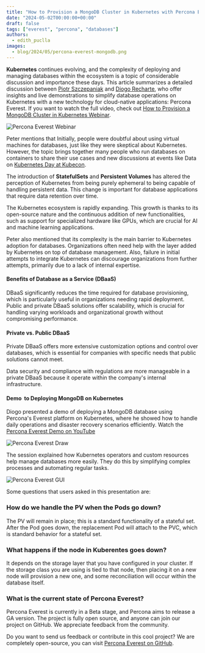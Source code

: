 ```yaml
---
title: "How to Provision a MongoDB Cluster in Kubernetes with Percona Everest Summary"
date: "2024-05-02T00:00:00+00:00"
draft: false
tags: ["everest", "percona", "databases"]
authors:
  - edith_puclla
images:
  - blog/2024/05/percona-everest-mongodb.png
---
```


**Kubernetes** continues evolving, and the complexity of deploying and managing databases within the ecosystem is a topic of considerable discussion and importance these days. This article summarizes a detailed discussion between [Piotr Szczepaniak](https://www.linkedin.com/in/petersgd/) and [Diogo Recharte](https://www.linkedin.com/in/diogo-recharte/), who offer insights and live demonstrations to simplify database operations on Kubernetes with a new technology for cloud-native applications: Percona Everest. If you want to watch the full video, check out [How to Provision a MongoDB Cluster in Kubernetes Webinar](https://www.youtube.com/live/ITeM7Pdp4oc?si=XAeL_4myDdhyq38h).

![Percona Everest Webinar](blog/2024/05/peterdiogo.png)

Peter mentions that Initially, people were doubtful about using virtual machines for databases, just like they were skeptical about Kubernetes. However, the topic brings together many people who run databases on containers to share their use cases and new discussions at events like Data on [Kubernetes Day at Kubecon](https://www.youtube.com/playlist?list=PLHgdNuGxrJt1eqQeSHJ4J-RydHO6-LTeW).

The introduction of **StatefulSets** and **Persistent Volumes** has altered the perception of Kubernetes from being purely ephemeral to being capable of handling persistent data. This change is important for database applications that require data retention over time.

The Kubernetes ecosystem is rapidly expanding. This growth is thanks to its open-source nature and the continuous addition of new functionalities, such as support for specialized hardware like GPUs, which are crucial for AI and machine learning applications.

Peter also mentioned that its complexity is the main barrier to Kubernetes adoption for databases. Organizations often need help with the layer added by Kubernetes on top of database management. Also, failure in initial attempts to integrate Kubernetes can discourage organizations from further attempts, primarily due to a lack of internal expertise.

#### Benefits of Database as a Service (DBaaS)

DBaaS significantly reduces the time required for database provisioning, which is particularly useful in organizations needing rapid deployment. Public and private DBaaS solutions offer scalability, which is crucial for handling varying workloads and organizational growth without compromising performance.

#### Private vs. Public DBaaS

Private DBaaS offers more extensive customization options and control over databases, which is essential for companies with specific needs that public solutions cannot meet.

Data security and compliance with regulations are more manageable in a private DBaaS because it operate within the company's internal infrastructure.

#### Demo  to Deploying MongoDB on Kubernetes

Diogo presented a demo of deploying a MongoDB database using Percona's Everest platform on Kubernetes, where he showed how to handle daily operations and disaster recovery scenarios efficiently. Watch the [Percona Everest Demo on YouTube](https://youtu.be/ITeM7Pdp4oc?t=1039)

![Percona Everest Draw](blog/2024/05/percona-everest-mongodb.png)

The session explained how Kubernetes operators and custom resources help manage databases more easily. They do this by simplifying complex processes and automating regular tasks.

![Percona Everest GUI](blog/2024/05/everest-gui.png)

Some questions that users asked in this presentation are:

### How do we handle the PV when the Pods go down?

The PV will remain in place; this is a standard functionality of a stateful set. After the Pod goes down, the replacement Pod will attach to the PVC, which is standard behavior for a stateful set.

### What happens if the node in Kuberentes goes down?

It depends on the storage layer that you have configured in your cluster. If the storage class you are using is tied to that node, then placing it on a new node will provision a new one, and some reconciliation will occur within the database itself.

### What is the current state of Percona Everest?

Percona Everest is currently in a Beta stage, and Percona aims to release a GA version. The project is fully open source, and anyone can join our project on GitHub. We appreciate feedback from the community.

Do you want to send us feedback or contribute in this cool project? We are completely open-source, you can visit [Percona Everest on GitHub](https://github.com/percona/everest).
